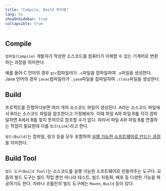 ```yaml
---
title: "Compile, Build 차이점"
lang: ko
showOnSidebar: true
collapsible: true
---
```


## Compile
`컴파일(Compile)` 개발자가 작성한 소스코드를 컴퓨터가 이해할 수 있는 기계어로 변환하는 과정을 의미한다.

예를 들어 C 언어의 경우 `gcc`컴파일러가 `.c`파일을 컴파일하여 `.o`파일을 생성한다.
Java 언어의 경우 `javac`컴파일러가 `.java`파일을 컴파일하여 `.class`파일을 생성한다.

## Build
프로젝트를 진행하다보면 여러 개의 소스코드 파일이 생성된다. A라는 소스코드 파일에서 B라는 소스코드 파일을 참조한다고 가정해보자. 이때 파일 A와 파일 B를 각각 컴파일하면 A에서 B를 찾지 못하므로 참조할 수가 없다. 따라서 파일 A와 파일 B를 연결하는 작업이 필요한데 이를 `링크(Link)`라고 한다.

`빌드(Build)`는 컴파일, 링크 등을 모두 포함하여 <u>실행 가능한 소프트웨어로 만드는 과정</u>을 의미한다.


## Build Tool
`빌드 도구(Build Tool)`는 소스코드를 실행 가능한 소프트웨어로 만들어주는 도구다. 요즘의 빌드 도구는 빌드 작업 뿐만 아니라 테스트, 빌드 자동화, 배포 등 다양한 기능을 제공하기도 한다. 자바나 코틀린의 빌드 도구에는 `Maven`, `Build` 등이 있다.